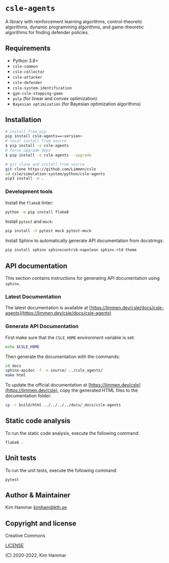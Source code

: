 # `csle-agents`

A library with reinforcement learning algorithms, control-theoreitc algorithms, dynamic programming algorithms,
and game-theoretic algorithms for finding defender policies.

## Requirements

- Python 3.8+
- `csle-common`
- `csle-collector`
- `csle-attacker`
- `csle-defender`
- `csle-system-identification`
- `gym-csle-stopping-game`
- `pulp` (for linear and convex optimization)
- `Bayesian optimization` (for Bayesian optimization algorithms)

## Installation

```bash
# install from pip
pip install csle-agents==<version>
# local install from source
$ pip install -e csle-agents
# force upgrade deps
$ pip install -e csle-agents --upgrade

# git clone and install from source
git clone https://github.com/Limmen/csle
cd csle/simulation-system/python/csle-agents
pip3 install -e .
```

### Development tools

Install the `flake8` linter:
```bash
python -m pip install flake8
```

Install `pytest` and `mock`:
```bash
pip install -U pytest mock pytest-mock
```

Install Sphinx to automatically generate API documentation from docstrings:
```bash
pip install sphinx sphinxcontrib-napoleon sphinx-rtd-theme
```

## API documentation

This section contains instructions for generating API documentation using `sphinx`.

### Latest Documentation

The latest documentation is available at [https://limmen.dev/csle/docs/csle-agents](https://limmen.dev/csle/docs/csle-agents)

### Generate API Documentation

First make sure that the `CSLE_HOME` environment variable is set:
```bash
echo $CSLE_HOME
```
Then generate the documentation with the commands:
```bash
cd docs
sphinx-apidoc -f -o source/ ../csle_agents/
make html
```
To update the official documentation at [https://limmen.dev/csle](https://limmen.dev/csle), copy the generated HTML files to the documentation folder:
```bash
cp -r build/html ../../../../docs/_docs/csle-agents
```

## Static code analysis

To run the static code analysis, execute the following command:
```
flake8 .
```

## Unit tests

To run the unit tests, execute the following command:
```
pytest
```

## Author & Maintainer

Kim Hammar <kimham@kth.se>

## Copyright and license

Creative Commons

[LICENSE](../../LICENSE.md)

(C) 2020-2022, Kim Hammar

